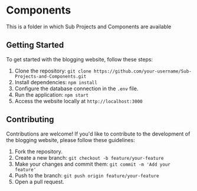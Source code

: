 # Components
This is a folder in which Sub Projects and Components are available

## Getting Started

To get started with the blogging website, follow these steps:

1. Clone the repository: `git clone https://github.com/your-username/Sub-Projects-and-Components.git`
2. Install dependencies: `npm install`
3. Configure the database connection in the `.env` file.
4. Run the application: `npm start`
5. Access the website locally at `http://localhost:3000`

## Contributing

Contributions are welcome! If you'd like to contribute to the development of the blogging website, please follow these guidelines:

1. Fork the repository.
2. Create a new branch: `git checkout -b feature/your-feature`
3. Make your changes and commit them: `git commit -m 'Add your feature'`
4. Push to the branch: `git push origin feature/your-feature`
5. Open a pull request.
